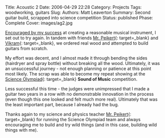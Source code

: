 Title: Acoustic 2
Date: 2006-04-29 22:28
Category: Projects
Tags: woodworking, guitars
Slug:
Authors: Matt Leaverton
Summary: Second guitar build, scrapped into science competition
Status: published
Phase: Complete
Cover: images/ag2.jpg

[Encouraged by my success]({filename}acoustic-1.md) at creating a reasonable musical instrument, I set out to try again.
In tandem with friends [Mr. Peikert](https://www.facebook.com/PeikertFarms){: target=_blank} and [Vikram](https://www.planthropologypod.com/){: target=_blank},
we ordered real wood and attempted to build guitars from scratch.

My effort was decent, and I almost made it through bending the sides (hairdryer and spray bottle) without breaking all 
the wood. Ultimately, it was an unsuccessful journey - not enough planning or patience at this point most likely. The 
scrap was able to become my repeat showing at the [Science Olympiad](https://scilympiad.com/tx){: target=_blank}
**Sound of Music** competition. 

Less successful this time - the judges were unimpressed that I made a guitar two years in a row with no demonstrable 
innovation in the process (even though this one looked and felt much more real). Ultimately that was the least important
part, because I already had the bug.

Thanks again to my science and physics teacher [Mr. Peikert](https://www.facebook.com/PeikertFarms){: target=_blank} for 
running the Science Olympiad team and always encouraging me to build and try wild things (and in this case, building wild
things with me).
